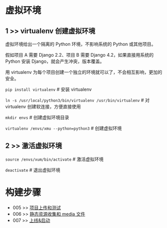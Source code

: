 # 虚拟环境

## 1 >> virtualenv 创建虚拟环境

虚拟环境给出一个隔离的 Python 环境，不影响系统的 Python 或其他项目。

假如项目 A 需要 Django 2.2、项目 B 需要 Django 4.2，如果直接用系统的 Python 安装 Django，就会产生冲突，版本覆盖。

用 virtualenv 为每个项目创建一个独立的环境就可以了，不会相互影响，更加的安全。

`pip install virtualenv`    # 安装 virtualenv

`ln -s /usr/local/python3/bin/virtualenv /usr/bin/virtualenv`    # 对 virtualenv 创建软连接，方便直接使用

`mkdir envs`    # 创建虚拟环境目录

`virtualenv /envs/xmu --python=python3`    # 创建虚拟环境

## 2 >> 激活虚拟环境

`source /envs/xum/bin/activate`    # 激活虚拟环境

`deactivate`    # 退出虚拟环境

# 构建步骤

- 005 >> [项目上传和测试](https://github.com/fangqing408/03-xmu-llap/blob/master/recognition/005.md)
- 006 >> [静态资源收集和 media 文件](https://github.com/fangqing408/03-xmu-llap/blob/master/recognition/006.md)
- 007 >> [上线&启动](https://github.com/fangqing408/03-xmu-llap/blob/master/recognition/007.md)
